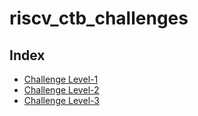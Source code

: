 # riscv_ctb_challenges

## Index
- [Challenge Level-1](https://github.com/vyomasystems-lab/riscv-ctb-challenge-meeeeet/tree/main/challenge_level1#challenge_level1)
- [Challenge Level-2](https://github.com/vyomasystems-lab/riscv-ctb-challenge-meeeeet/blob/main/challenge_level2/README.md#challenge-level-2)
- [Challenge Level-3](https://github.com/vyomasystems-lab/riscv-ctb-challenge-meeeeet/tree/main/challenge_level3#challenge-level-3)

